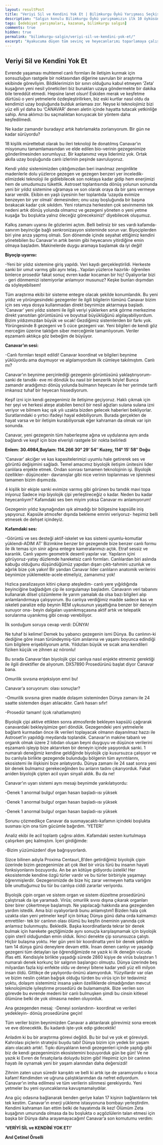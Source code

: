 ```yaml
---
layout: resultPost
title: "Veriyi Sil ve Kendini Yok Et | Bilimkurgu Öykü Yarışması Seçkisi"
description: "Salgın konulu Bilimkurgu Öykü yarışmamızın ilk 10 öyküsünden biri Anıl Çetinel Örselli'nin Veriyi Sil ve Kendini Yok Et öyküsü"
tags: [edebiyat yarışmaları, kazanan, bilimkurgu salgın]
comments: true
hidden: true
permalink: "bilimkurgu-salgin/veriyi-sil-ve-kendini-yok-et/"
excerpt: "Ayakucuma düşen tüm sevinç ve heyecanlarımı toparlamaya çalışırken ismimi duydum. Garip ve büyülü bir dünyaya adım atmama dakikalar kalmıştı."
---
```


## Veriyi Sil ve Kendini Yok Et

Evrende yaşaması muhtemel canlı formları ile iletişim kurmak için sonsuzluğun rastgele bir noktasından diğerine savrulan bir araştırma ekibinde görevliyim. Bildiklerimizin bir sınırı olduğunu kabul etmeyen ‘Zeta’ kuşağının yeni nesil yöneticileri biz bunakları uzaya göndermekte bir dakika bile tereddüt etmedi. Hepsine lanet olsun! Eskiden merak ve keşfetme dürtüsü o yeni yetmelerle özdeşleştirilirken, biz eski kurtlar nasıl oldu da kendimizi uzay boşluğunda bulduk anlaması zor. Neyse ki teknolojimiz bizi yüz elli yıl daha bu ‘CANAVAR’ denen aletin içinde hayatta tutacak yetkinliğe sahip. Ama aklımızı bu saçmalıktan koruyacak bir yöntem daha keşfedilmedi.  

Ne kadar zamandır buradayız artık hatırlamakta zorlanıyorum. Bir gün ne kadar sürüyordu?  

18 kişilik mürettebat olarak bu ileri teknoloji ile donatılmış Canavar’ın misyonunu tamamlamasından ve elde edilen bio-verinin gezegenimize gönderilmesinden sorumluyuz. Bir kaptanımız veya liderimiz yok. Ortak akılla uzay boşluğunda canlı izlerinin peşinde savruluyoruz.  

Kendi yıldız sistemimizden çıktığımızdan beri inanılmaz zenginlikte madenlerle dolu yüzlerce gezegen ve gezegen benzeri yer inceledik- elimizdeki teknoloji ile gidilebilecek son noktaya kadar gidip hem enerjimizi hem de umudumuzu tükettik. Astroset toplantısında dönüş yolunun sonunda yeni bir yıldız sistemine uğramaya ve son olarak oraya da bir şans vermeye karar verdik. Ekibin en yaşlı üyesinin her toplantıda ‘uzayda evimize benzeyen bir yer olmalı’ demesinden; onu uzay boşluğunda bir başına bırakacak kadar çok sıkıldım. Yeni rotamıza herkesten çok sevinmemin tek nedeni artık dönüş yolunda olmamız ve gezegeni yöneten o yeni yetme kuşağa ‘bu boşlukta yalnız öleceğiz göreceksiniz!’ diyebilecek oluşumuz.  

Kalkış zamanı uyarısı ile gözlerimi açtım. Belli belirsiz bir ses vardı kafamda- sanırım beyinciğe bağlı senkronizasyon sisteminde sorun var. Biyoçiplerden biri yine arıza yapmış olmalı. Son dönemde içinde seyahat ettiğimiz kendini yönetebilen bu Canavar’ın artık benim gibi heyecanını yitirdiğine emin olmaya başladım. Makinelerde duygu aramaya başlamak da iyi değil!  

**Biyoçip uyarısı:**

-Yeni bir yıldız sistemine giriş yapıldı. Veri kaydı gerçekleştirildi.
Herkeste sanki bir umut varmış gibi aynı telaş…Yapılan yüzlerce hazırlık- öğrenilen binlerce prosedür fakat sonuç evren kadar kocaman bir hiç! Oyalıyorlar bizi - geri dönmemizi istemiyorlar anlamıyor musunuz? Keşke bunları dışımdan da söyleyebilsem!  

Tüm araştırma ekibi bir sisteme entegre olacak şekilde konumlandık. Bu yeni yıldız ve yörüngesindeki gezegenler ile ilgili bilgilerin tümünü Canavar bizim için  ses veya dosya kullanmadan direkt beynimize aktarmaya başladı. ‘Canavar’ yeni yıldız sistemi ile ilgili veriyi yüklerken artık görme merkezime direkt yansıtılan görüntüsünü ve boyutsal büyüklüğünü algılayabiliyordum. Bizim yıldızımızdan büyük ve sıcak! Gezdiğimiz sistemlerden bir farkı yok. Yörüngesinde 8 gezegeni ve 5 cüce gezegeni var. Yeni bilgileri de kendi göz merceğim üzerine taktığım siber merceğimle tamamlıyorum. Veriler eşzamanlı aktıkça göz bebeğim de büyüyor.  

**Canavar’ın sesi:**  

-Canlı formları tespit edildi! 
Canavar koordinat ve bilgileri beynime yüklüyordu ama duymuyor ve algılamıyordum ilk cümleye takılmıştım. Canlı mı?  

Canavar’ın beynime perçinlediği gezegenin görüntüsünü yaklaştırıyorum-sanki de tanıdık- eve mi döndük bu nasıl bir benzerlik böyle! Bunca zamandır aradığımızı dönüş yolunda bulmanın heyecanı ile her yerimde tarifi imkansız tuhaf bir heyecan hissediyorum.  

Keşif izni için kendi gezegenimiz ile iletişime geçiyoruz. Haklı çıkmak için her şeyi ve herkesi ateşe atabilen bencil bir nesil ağızları sulana sulana izni veriyor ve bilmem kaç ışık yılı uzakta bizden gelecek haberleri bekliyorlar. Suratlarındaki o yırtıcı ifadeyi hayal edebiliyorum. Burada gerçekten de hayat varsa ve bir iletişim kurabiliyorsak eğer kahraman da olmak var işin sonunda.  

Canavar, yeni gezegenin tüm haberleşme ağına ve uydularına aynı anda bağlandı ve keşif için bize elverişli rastgele bir nokta belirledi  

**Enlem: 30.4984,Boylam: 114.266 30° 29′ 54″ Kuzey, 114° 15′ 58″ Doğu**  

‘Canavar’ akciğer ve kas kapasitelerimizi uyumlu hale getirerek ses ve görüntü değişimini sağladı. Temel amacımız biyolojik iletişim ünitesini lider canlılara enjekte etmek. Ondan sonrası tamamen teknolojinin işi. Biyolojik özellikler- düşünceler- davranışlar gibi nice verinin toplanması ve işlenmesi tamamen bizim dışımızda.  

4 kişilik bir ekiple sanki evimize varmış gibi görünen bu tanıdık mavi topa iniyoruz
Sadece inip biyolojik çipi yerleştireceğiz o kadar. Neden bu kadar heyecanlıyım? Kafamdaki ses ben miyim yoksa Canavar mı anlamıyorum!  

Gezegenin yıldız kaynağından ışık almadığı bir bölgesine kapsülle iniş yapıyoruz. Kapsüle atmosfer dışında bekleme emrini veriyoruz- hepimiz belli etmesek de dehşet içindeyiz.  

**Kafamdaki ses:**  

-Görüntü ve ses desteği aktif-iskelet ve kas sistemi uyumlu-komutlar yüklendi-ADIM AT’
Bizimkine benzer bir gezegende bize benzer canlı formu ile ilk temas için sinir ağına entegre kameralarımızı açtık. Etraf sessiz ve karanlık. Canlı yapımı geometrik desenli yapılar var.  Yapıların içini görüyoruz-yatay düzlemde hareketsiz canlı formları. Canlılardan biri aslında kabuğu olduğunu düşündüğümüz yapıdan dışarı çıktı-tahmini uzunluk ve ağırlık bize çok yakın! Bir yandan Canavar lider canlıların anatomik verilerini beynimize yüklemekte-acele etmeliyiz, zamanımız yok!  

Hızlıca paralizasyon kitini çıkarıp ateşledim- canlı yere yığıldığında  beyinciğine bağladığım çip ile sorgulamayı başladım. Canavarın veri tabanını kullanarak dilsel çözümleme ile yarım yamalak da olsa bazı bilgileri alıp anlamlandırmaya çalışıyorum. Bu canlıya verdiğimiz madde sadece kas ve iskeleti paralize edip beynin REM uykusunun yaşattığına benzer bir deneyim sunuyor ona- beyin dalgaları uyanıkmışçasına aktif artık ve telepatik sorularıma uyanıkmış gibi cevap verebiliyor.  

İlk sorduğum soruya cevap verdi: DÜNYA!  

Ne tuhaf bi kelime! Demek bu yabancı gezegenin ismi Dünya. Bu canlının-ki dediğine göre insan türündeymiş-tüm anılarına ve yaşamı boyunca edindiği tüm bilgilere erişebiliyorum artık.  Yıldızları büyük ve sıcak ama kendileri fiziken küçük ve zihnen az nöronlu!  

Bu sırada Canavar’dan biyolojik çipi canlıya nasıl enjekte etmemiz gerektiği ile ilgili direktifler de alıyorum.  DX57890 Prosedürünü başlat diyor Canavar bana.  

Omurilik sıvısına enjeksiyon emri bu!  

Canavar’a soruyorum: olası sonuçlar?  

-Omurilik sıvısına giren madde dolaşım sisteminden Dünya zamanı ile 24 saatte sistemden dışarı atılacaktır. Canlı hasarı sıfır!  

-Prosedür tamam! (çok rahatlamıştım)  

Biyolojik çipi aktive ettikten sonra atmosferde bekleyen kapsülü çağırarak canavardaki bekleyişimize geri döndük. Gezegendeki yeni yetmelerle bağlantı kurmadan önce ilk verileri toplayacak olmanın dayanılmaz hazzı ile Astroset’in yapıldığı meydanda toplandık. Canavar’ın makine tabanlı ve organik olmak üzere 2 lobdan oluşan beyni duyguyu ve düşünce verilerini eşzamanlı işleyip bize aktarırken bir deneyin içinde yaşıyorduk sanki. 1 numaralı deneğimiz kendine geldiğinde biyolojik çip kusursuzca çalışıyor ve bu canlıyla birlikte gezegende bulunduğu bölgenin  tüm ayrıntılarını, ekosistemi ile ilişkisini bize anlatıyordu. Dünya zamanı ile 24 saat sonra yeni bir denek bulmamız gerekeceğinden bu anların tadını çıkarıyorduk. Fakat aniden biyolojik çipten acil uyarı sinyali aldık. Bu da ne!  

Canavar’ın uyarı sistemi aynı mesajı beynimde yankılatıyordu:  

-Denek 1 anormal bulgu! organ hasarı başladı-ısı yüksek  

-Denek 1 anormal bulgu! organ hasarı başladı-ısı yüksek  

-Denek 1 anormal bulgu! organ hasarı başladı-ısı yüksek  

Sorunu çözmedikçe Canavar da susmayacaktı-kafamın içindeki boşlukta susması için ona tüm gücümle bağırdım. ‘YETER!’  

Analiz ekibi ile acil toplantı çağrısı aldım. Kafamdaki sesten kurtulmaya çalışırken geç kalmıştım. İçeri girdiğimde:  

-Bizim yüzümüzden! diye bağrışıyorlardı.  

Sizce bilinen adıyla Proxima Centauri_B’den getirdiğimiz biyolojik çipin üzerinde bizim gezegenimize ait çok ilkel bir virüs türü bu insanın hayati fonksiyonlarını bozuyordu. An be an kötüye gidiyordu üstelik! Her ekosistemde kendine özgü türler vardır ve bu türler birbiriyle yaşamayı öğrenmişlerdir. Gezegenimizde de bize hiç zarar vermeyen hatta varlığını bile unuttuğumuz bu tür bu canlıya ciddi zararlar veriyordu.  

Biyolojik çipin organ ve sistem organ ve sistem düzeltme prosedürünü çalıştırsak da işe yaramadı. Virüs; omurilik sıvısı dışına çıkarak organları birer birer çökertmeye başlamıştı. Ne yapılacağı hakkında ana gezegenden yardım istedik.  Ama bizi oyalıyorlardı bunu anlamıştım1 Bizden hala çok uzakta olan yeni yetmeler keşif için birkaç Dünya günü daha orda kalmamızı emrettiler- tek bir canlının olası ölümü bu keşfin öneminin yanında çok anlamsız bulunmuştu. Bekledik. Başka koordinatlarda tekrar bir denek bulmak için harekete geçtiğimizde aynı sonuçla karşılaşmamak için biyolojik çipin steril olduğundan emin olduk. İkinci denekte çip sorunsuzca çalıştı. Hiçbir bulaşma yoktu. Her gün yeni bir koordinatta yeni bir denek şeklinde tam 14 dünya günü deneylere devam ettik. İnsan denen canlıyı ve yaşadığı gezegeni tüm detayları işe öğrendiğimizde ne yazık ki ilk deneğin vücudu iflas etti. Kendisiyle birlikte yaşadığı sürede 2860 kişiye de virüs bulaştıran 1 numaralı denek korkunç bir salgının başlangıcı olmuştu. Dünya üzerinde beş milyardan fazla kişi enfekte oldu ve deneyi bitene kadar yedi yüz elli milyon insan öldü. Gittikçe de yaylıyordu-önünü alamıyorduk. Yüzyıllardır var olan ve bizim neslin çoktan bağışık olduğu türden bu virüs için bir tedavimiz yoktu, dolaşım sistemimiz insana yakın özelliklerde olmadığından mevcut teknolojimizle iyileştirme prosedürü de bulamamıştık. Bize verilen son görevde bu evrende medeni bir canlı bulmuşken şimdi bu cinsin kitlesel ölümüne belki de yok olmasına neden oluyorduk.  

Ana gezegenden mesaj:
-Deneyi sonlandırın- koordinat ve verileri yedekleyin- dönüş prosedürüne geçin!  

Tüm veriler bizim beynimizden Canavar a aktarılarak görevimiz sona erecek ve eve dönecektik. 
Bu kadardı işte-yok edip gidecektik!  

Anladım ki bu bir araştırma görevi değildi. Bu bir bul ve yok et göreviydi. Kahrolası piçlerin stratejisi buydu tabi! Dünya bizim için yedek bir yaşam alanı olacaktı artık!. Tıpkı dünyalıların kendi gezegenleri içinde yaptığı gibi biz de kendi gezegenimizin ekosistemini bozuyorduk gün be gün! Ve ne yazık ki Evren de fırsatçılarla doluydu bizim gibi! Hepimiz için bir canlının hayatı ile oynamak yeni bir yaşam alanından daha değersizdi!  

Zihnim zaten uzun süredir karışıktı ve belli ki artık işe de yaramıyordu o koca kafam! Kendimden ve uğruna çalıştıklarımdan da nefret ediyordum. Canavar’ın imha edilmesi ve tüm verilerin silinmesi gerekiyordu. Yeni yetmeler bu yeni oyuncaklarına kavuşmamalıydılar.  

Ana güç odasına bağlanarak benden geriye kalan 17 kişinin bağlantılarını tek tek kestim.  Canavar’ın enerji yükleme istasyonuna bombayı yerleştirdim. Kendimi kahraman ilan ettim belki de hayatımda ilk kez! Ölümüm Zeta kuşağının umurunda olmasa da bu boşlukta o açgözlülerin talan etmesi için başka bir Dünya daha arayamayacağım! 
Canavar’a son komutumu verdim:  

**‘VERİYİ SİL ve KENDİNİ YOK ET!’**  

**Anıl Çetinel Örselli**
